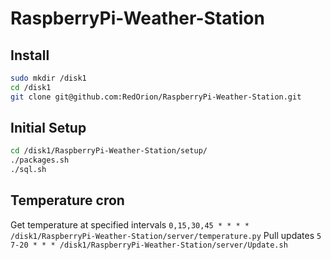 # RaspberryPi-Weather-Station

## Install
```bash
sudo mkdir /disk1
cd /disk1
git clone git@github.com:RedOrion/RaspberryPi-Weather-Station.git
```

## Initial Setup

```bash
cd /disk1/RaspberryPi-Weather-Station/setup/
./packages.sh
./sql.sh
```

## Temperature cron
Get temperature at specified intervals
`0,15,30,45 * * * * /disk1/RaspberryPi-Weather-Station/server/temperature.py`
Pull updates
`5 7-20 * * * /disk1/RaspberryPi-Weather-Station/server/Update.sh`